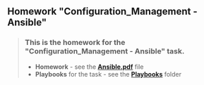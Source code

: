 ## Homework "Configuration_Management - Ansible"

> ### This is the homework for the "Configuration_Management - Ansible" task.
> - **Homework** - see the [**Ansible.pdf**](https://github.com/thestig1990/epam-devops-fundamentals_L1/blob/main/09_Configuration_Management-Ansible/Ansible.pdf) file
> - **Playbooks** for the task - see the [**Playbooks**](https://github.com/thestig1990/epam-devops-fundamentals_L1/tree/main/09_Configuration_Management-Ansible/Playbooks) folder